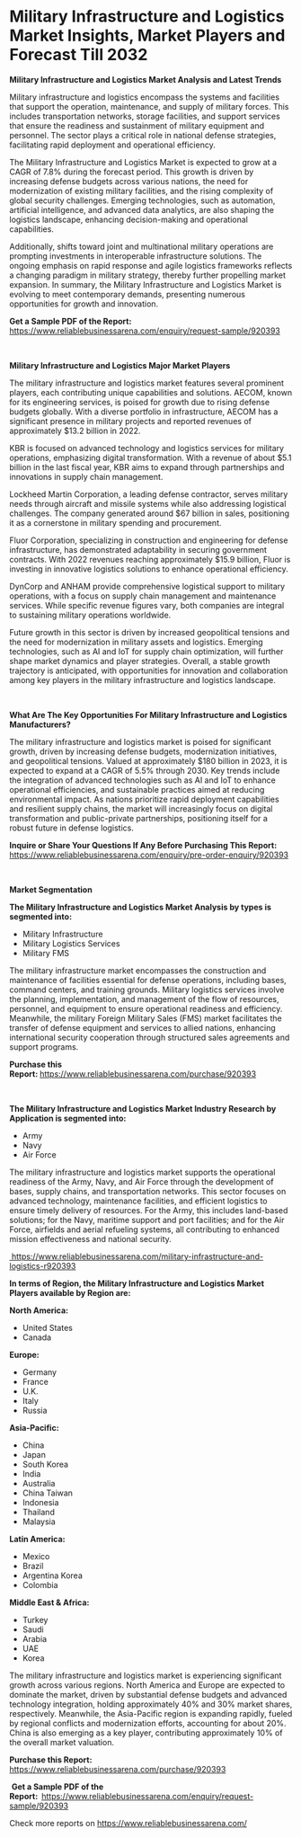 <p><h1>Military Infrastructure and Logistics Market Insights, Market Players and Forecast Till 2032</h1></p><p><strong>Military Infrastructure and Logistics Market Analysis and Latest Trends</strong></p>
<p><p>Military infrastructure and logistics encompass the systems and facilities that support the operation, maintenance, and supply of military forces. This includes transportation networks, storage facilities, and support services that ensure the readiness and sustainment of military equipment and personnel. The sector plays a critical role in national defense strategies, facilitating rapid deployment and operational efficiency.</p><p>The Military Infrastructure and Logistics Market is expected to grow at a CAGR of 7.8% during the forecast period. This growth is driven by increasing defense budgets across various nations, the need for modernization of existing military facilities, and the rising complexity of global security challenges. Emerging technologies, such as automation, artificial intelligence, and advanced data analytics, are also shaping the logistics landscape, enhancing decision-making and operational capabilities.</p><p>Additionally, shifts toward joint and multinational military operations are prompting investments in interoperable infrastructure solutions. The ongoing emphasis on rapid response and agile logistics frameworks reflects a changing paradigm in military strategy, thereby further propelling market expansion. In summary, the Military Infrastructure and Logistics Market is evolving to meet contemporary demands, presenting numerous opportunities for growth and innovation.</p></p>
<p><strong>Get a Sample PDF of the Report:&nbsp;</strong> <a href="https://www.reliablebusinessarena.com/enquiry/request-sample/920393?utm_campaign=2868&utm_medium=2&utm_source=Github&utm_content=ia&utm_term=07032025&utm_id=military-infrastructure-and-logistics">https://www.reliablebusinessarena.com/enquiry/request-sample/920393</a></p>
<p>&nbsp;</p>
<p><strong>Military Infrastructure and Logistics Major Market Players</strong></p>
<p><p>The military infrastructure and logistics market features several prominent players, each contributing unique capabilities and solutions. AECOM, known for its engineering services, is poised for growth due to rising defense budgets globally. With a diverse portfolio in infrastructure, AECOM has a significant presence in military projects and reported revenues of approximately $13.2 billion in 2022.</p><p>KBR is focused on advanced technology and logistics services for military operations, emphasizing digital transformation. With a revenue of about $5.1 billion in the last fiscal year, KBR aims to expand through partnerships and innovations in supply chain management.</p><p>Lockheed Martin Corporation, a leading defense contractor, serves military needs through aircraft and missile systems while also addressing logistical challenges. The company generated around $67 billion in sales, positioning it as a cornerstone in military spending and procurement.</p><p>Fluor Corporation, specializing in construction and engineering for defense infrastructure, has demonstrated adaptability in securing government contracts. With 2022 revenues reaching approximately $15.9 billion, Fluor is investing in innovative logistics solutions to enhance operational efficiency.</p><p>DynCorp and ANHAM provide comprehensive logistical support to military operations, with a focus on supply chain management and maintenance services. While specific revenue figures vary, both companies are integral to sustaining military operations worldwide.</p><p>Future growth in this sector is driven by increased geopolitical tensions and the need for modernization in military assets and logistics. Emerging technologies, such as AI and IoT for supply chain optimization, will further shape market dynamics and player strategies. Overall, a stable growth trajectory is anticipated, with opportunities for innovation and collaboration among key players in the military infrastructure and logistics landscape.</p></p>
<p>&nbsp;</p>
<p><strong>What Are The Key Opportunities For Military Infrastructure and Logistics Manufacturers?</strong></p>
<p><p>The military infrastructure and logistics market is poised for significant growth, driven by increasing defense budgets, modernization initiatives, and geopolitical tensions. Valued at approximately $180 billion in 2023, it is expected to expand at a CAGR of 5.5% through 2030. Key trends include the integration of advanced technologies such as AI and IoT to enhance operational efficiencies, and sustainable practices aimed at reducing environmental impact. As nations prioritize rapid deployment capabilities and resilient supply chains, the market will increasingly focus on digital transformation and public-private partnerships, positioning itself for a robust future in defense logistics.</p></p>
<p><strong>Inquire or Share Your Questions If Any Before Purchasing This Report:</strong> <a href="https://www.reliablebusinessarena.com/enquiry/pre-order-enquiry/920393?utm_campaign=2868&utm_medium=2&utm_source=Github&utm_content=ia&utm_term=07032025&utm_id=military-infrastructure-and-logistics">https://www.reliablebusinessarena.com/enquiry/pre-order-enquiry/920393</a></p>
<p>&nbsp;</p>
<p><strong>Market Segmentation</strong></p>
<p><strong>The Military Infrastructure and Logistics Market Analysis by types is segmented into:</strong></p>
<p><ul><li>Military Infrastructure</li><li>Military Logistics Services</li><li>Military FMS</li></ul></p>
<p><p>The military infrastructure market encompasses the construction and maintenance of facilities essential for defense operations, including bases, command centers, and training grounds. Military logistics services involve the planning, implementation, and management of the flow of resources, personnel, and equipment to ensure operational readiness and efficiency. Meanwhile, the military Foreign Military Sales (FMS) market facilitates the transfer of defense equipment and services to allied nations, enhancing international security cooperation through structured sales agreements and support programs.</p></p>
<p><strong>Purchase this Report:&nbsp;</strong><a href="https://www.reliablebusinessarena.com/purchase/920393?utm_campaign=2868&utm_medium=2&utm_source=Github&utm_content=ia&utm_term=07032025&utm_id=military-infrastructure-and-logistics">https://www.reliablebusinessarena.com/purchase/920393</a></p>
<p>&nbsp;</p>
<p><strong>The Military Infrastructure and Logistics Market Industry Research by Application is segmented into:</strong></p>
<p><ul><li>Army</li><li>Navy</li><li>Air Force</li></ul></p>
<p><p>The military infrastructure and logistics market supports the operational readiness of the Army, Navy, and Air Force through the development of bases, supply chains, and transportation networks. This sector focuses on advanced technology, maintenance facilities, and efficient logistics to ensure timely delivery of resources. For the Army, this includes land-based solutions; for the Navy, maritime support and port facilities; and for the Air Force, airfields and aerial refueling systems, all contributing to enhanced mission effectiveness and national security.</p></p>
<p><a href="https://www.reliablebusinessarena.com/military-infrastructure-and-logistics-r920393?utm_campaign=2868&utm_medium=2&utm_source=Github&utm_content=ia&utm_term=07032025&utm_id=military-infrastructure-and-logistics">&nbsp;https://www.reliablebusinessarena.com/military-infrastructure-and-logistics-r920393</a></p>
<p><strong>In terms of Region, the Military Infrastructure and Logistics Market Players available by Region are:</strong></p>
<p>
    <p> <strong> North America: </strong>
        <ul>
            <li>United States</li>
            <li>Canada</li>
        </ul>
        </p> 
    <p> <strong> Europe: </strong>
        <ul>
            <li>Germany</li>
            <li>France</li>
            <li>U.K.</li>
            <li>Italy</li>
            <li>Russia</li>
        </ul>
        </p> 
    <p> <strong> Asia-Pacific: </strong>
        <ul>
            <li>China</li>
            <li>Japan</li>
            <li>South Korea</li>
            <li>India</li>
            <li>Australia</li>
            <li>China Taiwan</li>
            <li>Indonesia</li>
            <li>Thailand</li>
            <li>Malaysia</li>
        </ul>
        </p> 
    <p> <strong> Latin America: </strong>
        <ul>
            <li>Mexico</li>
            <li>Brazil</li>
            <li>Argentina Korea</li>
            <li>Colombia</li>
        </ul>
        </p> 
    <p> <strong> Middle East & Africa: </strong>
        <ul>
            <li>Turkey</li>
            <li>Saudi</li>
            <li>Arabia</li>
            <li>UAE</li>
            <li>Korea</li>
        </ul>
    </p>
    </p>
<p><p>The military infrastructure and logistics market is experiencing significant growth across various regions. North America and Europe are expected to dominate the market, driven by substantial defense budgets and advanced technology integration, holding approximately 40% and 30% market shares, respectively. Meanwhile, the Asia-Pacific region is expanding rapidly, fueled by regional conflicts and modernization efforts, accounting for about 20%. China is also emerging as a key player, contributing approximately 10% of the overall market valuation.</p></p>
<p><strong>Purchase this Report: </strong><a href="https://www.reliablebusinessarena.com/purchase/920393?utm_campaign=2868&utm_medium=2&utm_source=Github&utm_content=ia&utm_term=07032025&utm_id=military-infrastructure-and-logistics">https://www.reliablebusinessarena.com/purchase/920393</a></p>
<p>&nbsp;<strong>Get a Sample PDF of the Report:&nbsp;&nbsp;</strong><a href="https://www.reliablebusinessarena.com/enquiry/request-sample/920393?utm_campaign=2868&utm_medium=2&utm_source=Github&utm_content=ia&utm_term=07032025&utm_id=military-infrastructure-and-logistics">https://www.reliablebusinessarena.com/enquiry/request-sample/920393</a></p>
<p><strong></strong></p>
<p>Check more reports on <a href="https://www.reliablebusinessarena.com/?utm_campaign=2868&utm_medium=2&utm_source=Github&utm_content=ia&utm_term=07032025&utm_id=military-infrastructure-and-logistics">https://www.reliablebusinessarena.com/</a></p>